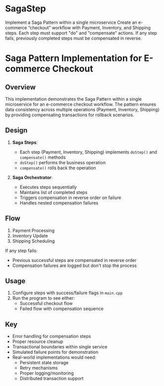 # SagaStep
Implement a Saga Pattern within a single microservice  Create an e-commerce “checkout” workflow with Payment, Inventory, and Shipping steps.   Each step must support "do" and "compensate" actions. If any step fails, previously completed steps must be compensated in reverse.   
# Saga Pattern Implementation for E-commerce Checkout

## Overview
This implementation demonstrates the Saga Pattern within a single microservice for an e-commerce checkout workflow. The pattern ensures data consistency across multiple operations (Payment, Inventory, Shipping) by providing compensating transactions for rollback scenarios.

## Design
1. **Saga Steps**:
   - Each step (Payment, Inventory, Shipping) implements `doStep()` and `compensate()` methods
   - `doStep()` performs the business operation
   - `compensate()` rolls back the operation

2. **Saga Orchestrator**:
   - Executes steps sequentially
   - Maintains list of completed steps
   - Triggers compensation in reverse order on failure
   - Handles nested compensation failures

## Flow
1. Payment Processing
2. Inventory Update
3. Shipping Scheduling

If any step fails:
- Previous successful steps are compensated in reverse order
- Compensation failures are logged but don't stop the process

## Usage
1. Configure steps with success/failure flags in `main.cpp`
2. Run the program to see either:
   - Successful checkout flow
   - Failed flow with compensation sequence

## Key 
- Error handling for compensation steps
- Proper resource cleanup
- Transactional boundaries within single service
- Simulated failure points for demonstration
- Real-world implementations would need:
  - Persistent state storage
  - Retry mechanisms
  - Proper logging/monitoring
  - Distributed transaction support
